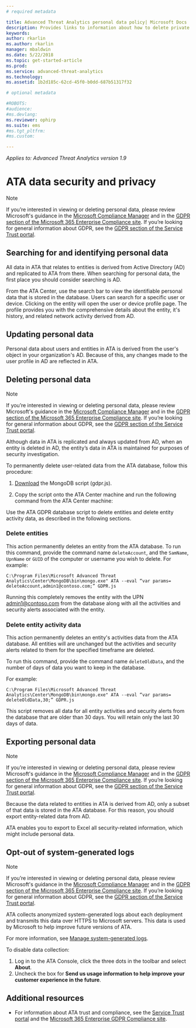 ```yaml
---
# required metadata

title: Advanced Threat Analytics personal data policy| Microsoft Docs
description: Provides links to information about how to delete private information and personal data from ATA.
keywords:
author: rkarlin
ms.author: rkarlin
manager: mbaldwin
ms.date: 5/22/2018
ms.topic: get-started-article
ms.prod:
ms.service: advanced-threat-analytics
ms.technology:
ms.assetid: 1b2d185c-62cd-45f0-b0dd-687b51317f32

# optional metadata

#ROBOTS:
#audience:
#ms.devlang:
ms.reviewer: ophirp
ms.suite: ems
#ms.tgt_pltfrm:
#ms.custom:

---
```


*Applies to: Advanced Threat Analytics version 1.9*

# ATA data security and privacy

> [!NOTE]
> If you’re interested in viewing or deleting personal data, please review Microsoft's guidance in the [Microsoft Compliance Manager](https://servicetrust.microsoft.com/ComplianceManager) and in the [GDPR section of the Microsoft 365 Enterprise Compliance site](https://docs.microsoft.com/en-us/microsoft-365/compliance/gdpr). If you’re looking for general information about GDPR, see the [GDPR section of the Service Trust portal](https://servicetrust.microsoft.com/ViewPage/GDPRGetStarted).

## Searching for and identifying personal data 

All data in ATA that relates to entities is derived from Active Directory (AD) and replicated to ATA from there. When searching for personal data, the first place you should consider searching is AD. 

From the ATA Center, use the search bar to view the identifiable personal data that is stored in the database. Users can search for a specific user or device. Clicking on the entity will open the user or device profile page. The profile provides you with the comprehensive details about the entity, it's history, and related network activity derived from AD. 

## Updating personal data 

Personal data about users and entities in ATA is derived from the user's object in your organization's AD. Because of this, any changes made to the user profile in AD are reflected in ATA. 

## Deleting personal data 

> [!NOTE]
> If you’re interested in viewing or deleting personal data, please review Microsoft's guidance in the [Microsoft Compliance Manager](https://servicetrust.microsoft.com/ComplianceManager) and in the [GDPR section of the Microsoft 365 Enterprise Compliance site](https://docs.microsoft.com/en-us/microsoft-365/compliance/gdpr). If you’re looking for general information about GDPR, see the [GDPR section of the Service Trust portal](https://servicetrust.microsoft.com/ViewPage/GDPRGetStarted).


Although data in ATA is replicated and always updated from AD, when an entity is deleted in AD, the entity’s data in ATA is maintained for purposes of security investigation. 

To permanently delete user-related data from the ATA database, follow this procedure: 

1. [Download](https://aka.ms/ata-gdpr-script) the MongoDB script (gdpr.js).  

2. Copy the script onto the ATA Center machine and run the following command from the ATA Center machine: 

Use the ATA GDPR database script to delete entities and delete entity activity data, as described in the following sections.

### Delete entities

This action permanently deletes an entity from the ATA database. To run this command, provide the command name `deleteAccount`, and the `SamName`, `UpnName` or `GUID` of the computer or username you wish to delete. For example: 

`C:\Program Files\Microsoft Advanced Threat Analytics\Center\MongoDB\bin\mongo.exe" ATA --eval “var params= deleteAccount,admin1@contoso.com;” GDPR.js `

Running this completely removes the entity with the UPN admin1@contoso.com from the database along with all the activities and security alerts associated with the entity. 

### Delete entity activity data

This action permanently deletes an entity's activities data from the ATA database. All entities will are unchanged but the activities and security alerts related to them for the specified timeframe are deleted. 

To run this command, provide the command name `deleteOldData`, and the number of days of data you want to keep in the database. 

For example: 

`C:\Program Files\Microsoft Advanced Threat Analytics\Center\MongoDB\bin\mongo.exe" ATA --eval “var params= deleteOldData,30;” GDPR.js`

This script removes all data for all entity activities and security alerts from the database that are older than 30 days. You will retain only the last 30 days of data.

## Exporting personal data 

> [!NOTE]
> If you’re interested in viewing or deleting personal data, please review Microsoft's guidance in the [Microsoft Compliance Manager](https://servicetrust.microsoft.com/ComplianceManager) and in the [GDPR section of the Microsoft 365 Enterprise Compliance site](https://docs.microsoft.com/en-us/microsoft-365/compliance/gdpr). If you’re looking for general information about GDPR, see the [GDPR section of the Service Trust portal](https://servicetrust.microsoft.com/ViewPage/GDPRGetStarted).


Because the data related to entities in ATA is derived from AD, only a subset of that data is stored in the ATA database. For this reason, you should export entity-related data from AD. 

ATA enables you to export to Excel all security-related information, which might include personal data. 

 
## Opt-out of system-generated logs 

> [!NOTE]
> If you’re interested in viewing or deleting personal data, please review Microsoft's guidance in the [Microsoft Compliance Manager](https://servicetrust.microsoft.com/ComplianceManager) and in the [GDPR section of the Microsoft 365 Enterprise Compliance site](https://docs.microsoft.com/en-us/microsoft-365/compliance/gdpr). If you’re looking for general information about GDPR, see the [GDPR section of the Service Trust portal](https://servicetrust.microsoft.com/ViewPage/GDPRGetStarted).

ATA collects anonymized system-generated logs about each deployment and transmits this data over HTTPS to Microsoft servers. This data is used by Microsoft to help improve future versions of ATA. 

For more information, see [Manage system-generated logs](manage-telemetry-settings.md).

To disable data collection:

1. Log in to the ATA Console, click the three dots in the toolbar and select **About**. 
2. Uncheck the box for **Send us usage information to help improve your customer experience in the future**. 

 

 

 

## Additional resources

- For information about ATA trust and compliance, see the [Service Trust portal](https://servicetrust.microsoft.com/ViewPage/GDPRGetStarted) and the [Microsoft 365 Enterprise GDPR Compliance site](https://docs.microsoft.com/microsoft-365/compliance/compliance-solutions-overview).
